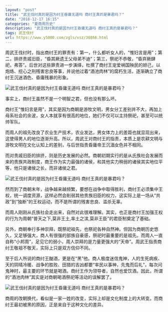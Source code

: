 ```yaml
---
layout: "post"
title: "武王伐纣真的是因为纣王昏庸无道吗 商纣王真的是暴君吗？"
date: "2018-12-17 16:15"
categories: "夏商周历史"
description: "武王伐纣真的是因为纣王昏庸无道吗 商纣王真的是暴君吗？"
tags: 武王伐纣
url: https://www.y5000.com/zgls/xsz/36866.html
---
```






周武王伐纣时，指出商纣王的罪责有：第一，什么都听女人的，“惟妇言是用”；第二，排挤贵戚旧臣，“昏其厥遗王父母弟不迪”；第三，祭祀不恭敬，“昏弃厥肆祀，弗答”。后世对这些罪责进一步演绎，杜撰了商纣王宠爱祸国殃民的妲己，以炮烙、挖心之刑残害忠良等事，并说他过着“酒池肉林”的腐朽生活，逐渐确立了商纣王沉迷酒色、昏庸残暴的形象。

![武王伐纣真的是因为纣王昏庸无道吗
商纣王真的是暴君吗？](https://img.y5000.com/uploads/allimg/181107/27674aa270dbdf361f8c495ac4cceba9.jpg)

事实上，商纣王虽然不是一个明智之君，但也没有那么坏。

商纣王“惟妇言是用”，其实是因为商朝是游牧文明，男女分工差别并不大，再加上母系社会的余波，女人本就享有很高的地位，她们不仅可以主持祭祀，甚至可以统帅军队。

而周人的祖先改良了农业生产技术，农业发达，男女体力上的差距也就显现出来，这使得男人的地位逐渐升高。所以，周武王对商纣王的指责，本质上是农耕文明与游牧文明在文化认知上的差别，与后世指责昏庸帝王沉湎女色并不相同。

而对贵戚旧臣的排挤，则是历史发展的必然。商朝初期实行的是从氏族社会发展而来的贵族共政制度，商王作为实力最强的诸侯，和其他实力稍弱的诸侯其实地位平等，他只是诸侯之长，而非诸侯之君。

![武王伐纣真的是因为纣王昏庸无道吗
商纣王真的是暴君吗？](https://img.y5000.com/uploads/allimg/181107/6f89f5a6c8a26b2a72ffddd956e2cb9b.jpg)

然而到了商朝末年，战争越来越频繁，要想在战争中取得胜利，商纣王必须集中王权，统一调度资源，这样必然会削弱其他贵族旧臣的权力，这实际上是一场从“共政”到“独断”的王权运动，而不是所谓的残害忠良、滥杀无辜。

而周人刚刚从氏族社会走出来，自然对此很难理解。其实，也正是商纣王加强王权的行为为周朝“普天之下,莫非王土,率土之滨,莫非王臣”的君臣制奠定了基础。

另外，商朝奉行多神崇拜，既祭祀祖先，也祭祀各种自然神。但因为商朝历史悠久，又足够强大，商人有很强的部族自豪感，祭祀时最重要的是祖先。而周人一直自称“小邦周”，足见它的弱小，周人崇拜的是力量更强大的“天帝”。周武王指责商纣王敬祖不敬天，实际上只是双方信仰不同。

至于后人所说的商纣王酗酒，更是在“黑”他。商人极度迷信鬼神，人的生死病疾、天的阴晴冷暖、战争的胜败、田猎的吉凶都要“率民以事神，先鬼而后礼”，每次问鬼神时，最主要的环节就是喝酒。商纣王作为领导者，自然也爱饮酒。因此，所谓的“酒池肉林”其实是对商朝喝酒祭祀等活动的误解罢了。

![武王伐纣真的是因为纣王昏庸无道吗
商纣王真的是暴君吗？](https://img.y5000.com/uploads/allimg/181107/5c895da0631be64d189b2c3767038b58.jpg)

商周的改朝换代，看似是一家一姓的改变，实际上却是文化制度上的大转变。而商纣王最初被黑的原因，正是来自于这种文化的差异。  
